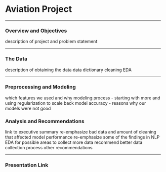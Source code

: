 # Aviation Project

---

### Overview and Objectives

description of project and problem statement

---

### The Data

description of obtaining the data
data dictionary
cleaning
EDA

---

### Preprocessing and Modeling

which features we used and why
modeling process - starting with more and using regularization to scale back
model accuracy - reasons why our models were not good

### Analysis and Recommendations

link to executive summary
re-emphasize bad data and amount of cleaning that affected model performance
re-emphasize some of the findings in NLP EDA for possible areas to collect more data
recommend better data collection process
other recommendations

---

### Presentation Link

